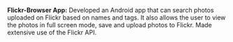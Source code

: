__Flickr-Browser App:__ Developed an Android app that can search photos uploaded on Flickr based on names and tags. It also allows the user to view the photos in full screen mode, save and upload photos to Flickr. Made extensive use of the Flickr API.

